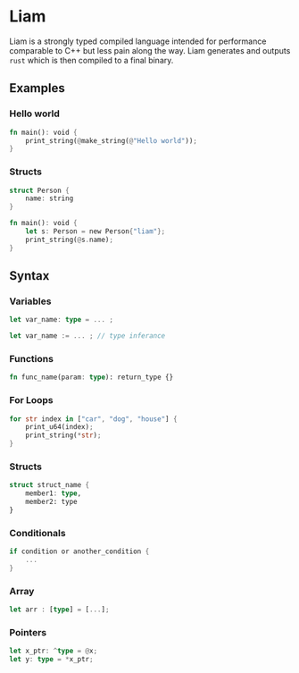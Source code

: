 # Liam
Liam is a strongly typed compiled language intended for performance comparable to C++ but less pain along the way. Liam generates and outputs `rust` which is then compiled to a final binary. 

## Examples
### Hello world
```rust
fn main(): void {
    print_string(@make_string(@"Hello world"));
}
```

### Structs
```rust
struct Person {
    name: string
}

fn main(): void {
    let s: Person = new Person{"liam"};
    print_string(@s.name);
}
```

## Syntax
### Variables
```rust
let var_name: type = ... ;
```
```rust
let var_name := ... ; // type inferance
```

### Functions
```rust
fn func_name(param: type): return_type {}
```

### For Loops
```rust
for str index in ["car", "dog", "house"] {
    print_u64(index);
    print_string(*str);   
}
```

### Structs
```rust
struct struct_name {
    member1: type,
    member2: type
}
```

### Conditionals
```rust
if condition or another_condition {
    ...
}
```

### Array
```rust
let arr : [type] = [...];
```

### Pointers
```rust
let x_ptr: ^type = @x;
let y: type = *x_ptr;
```

